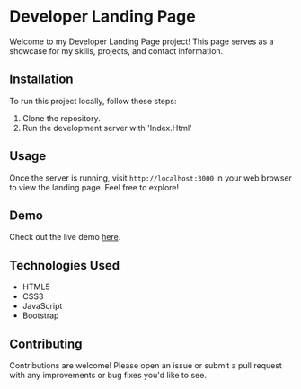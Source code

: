 # Developer Landing Page

Welcome to my Developer Landing Page project! This page serves as a showcase for my skills, projects, and contact information.

## Installation

To run this project locally, follow these steps:

1. Clone the repository.
2. Run the development server with 'Index.Html'

## Usage

Once the server is running, visit `http://localhost:3000` in your web browser to view the landing page. Feel free to explore!

## Demo

Check out the live demo [here](https://example.com).

## Technologies Used

- HTML5
- CSS3
- JavaScript
- Bootstrap

## Contributing

Contributions are welcome! Please open an issue or submit a pull request with any improvements or bug fixes you'd like to see.
